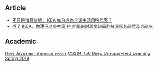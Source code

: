 ## Article
* [不只是消費符號，IKEA 如何成為全球生活風格代表？](https://meet.bnext.com.tw/articles/view/42384)
* [除了 IKEA，你還可以參考這 14 間網路討論度超高的台灣家具品牌及選品店](https://today.line.me/TW/pc/article/qBD3jy?utm_source=copyshare&fbclid=IwAR2QO3Cb9F0BFxZOS4fNWd00ZUIbQc1uc7n4LkAYQb5PiyU-DnXzWTcX04A)

## Academic
[How Bayesian inference works](https://brohrer.github.io/how_bayesian_inference_works.html)
[CS294-158 Deep Unsupervised Learning Spring 2019](https://sites.google.com/view/berkeley-cs294-158-sp19/home)
